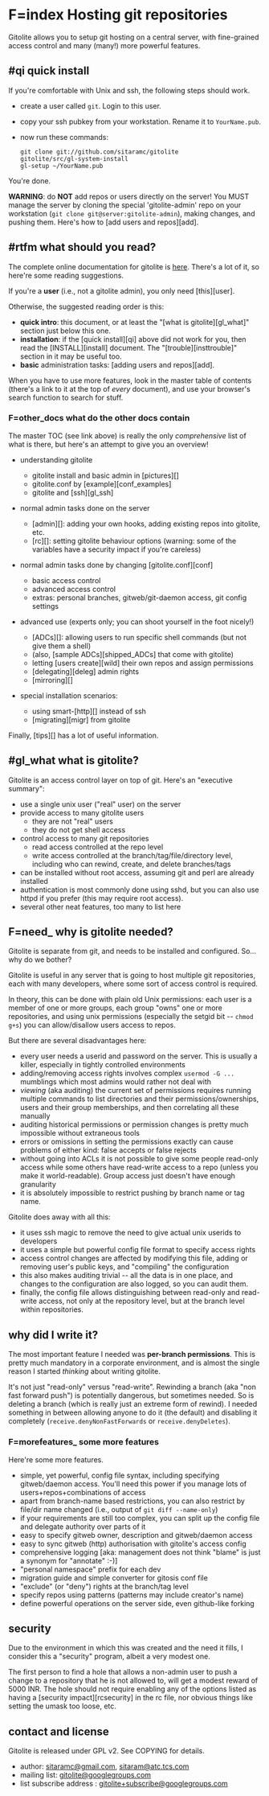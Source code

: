 # F=index Hosting git repositories

Gitolite allows you to setup git hosting on a central server, with
fine-grained access control and many (many!) more powerful features.

## #qi quick install

If you're comfortable with Unix and ssh, the following steps should work.

  * create a user called `git`.  Login to this user.
  * copy your ssh pubkey from your workstation.  Rename it to `YourName.pub`.
  * now run these commands:

        git clone git://github.com/sitaramc/gitolite
        gitolite/src/gl-system-install
        gl-setup ~/YourName.pub

You're done.

**WARNING**: do **NOT** add repos or users directly on the server!  You MUST
manage the server by cloning the special 'gitolite-admin' repo on your
workstation (`git clone git@server:gitolite-admin`), making changes, and
pushing them.  Here's how to [add users and repos][add].

## #rtfm what should you read?

The complete online documentation for gitolite is
[here](http://sitaramc.github.com/gitolite).  There's a lot of it, so here're
some reading suggestions.

If you're a **user** (i.e., not a gitolite admin), you only need [this][user].

Otherwise, the suggested reading order is this:

  * **quick intro**: this document, or at least the "[what is
    gitolite][gl_what]" section just below this one.
  * **installation**: if the [quick install][qi] above did not work for you,
    then read the [INSTALL][install] document.  The "[trouble][insttrouble]"
    section in it may be useful too.
  * **basic** administration tasks: [adding users and repos][add].

When you have to use more features, look in the master table of contents
(there's a link to it at the top of *every* document), and use your browser's
search function to search for stuff.

### F=other_docs what do the other docs contain

The master TOC (see link above) is really the only *comprehensive* list of
what is there, but here's an attempt to give you an overview!

  * understanding gitolite
      * gitolite install and basic admin in [pictures][]
      * gitolite.conf by [example][conf_examples]
      * gitolite and [ssh][gl_ssh]

  * normal admin tasks done on the server
      * [admin][]: adding your own hooks, adding existing repos into gitolite, etc.
      * [rc][]: setting gitolite behaviour options (warning: some of the
        variables have a security impact if you're careless)

  * normal admin tasks done by changing [gitolite.conf][conf]
      * basic access control
      * advanced access control
      * extras: personal branches, gitweb/git-daemon access, git config settings

  * advanced use (experts only; you can shoot yourself in the foot nicely!)
      * [ADCs][]: allowing users to run specific shell commands (but not give them a shell)
      * (also, [sample ADCs][shipped_ADCs] that come with gitolite)
      * letting [users create][wild] their own repos and assign permissions
      * [delegating][deleg] admin rights
      * [mirroring][]

  * special installation scenarios:
      * using smart-[http][] instead of ssh
      * [migrating][migr] from gitolite

Finally, [tips][] has a lot of useful information.

## #gl_what what is gitolite?

Gitolite is an access control layer on top of git.  Here's an "executive
summary":

  * use a single unix user ("real" user) on the server
  * provide access to many gitolite users
      * they are not "real" users
      * they do not get shell access
  * control access to many git repositories
      * read access controlled at the repo level
      * write access controlled at the branch/tag/file/directory level,
        including who can rewind, create, and delete branches/tags
  * can be installed without root access, assuming git and perl are already
    installed
  * authentication is most commonly done using sshd, but you can also use
    httpd if you prefer (this may require root access).
  * several other neat features, too many to list here

## F=need_ why is gitolite needed?

Gitolite is separate from git, and needs to be installed and configured.  So...
why do we bother?

Gitolite is useful in any server that is going to host multiple git
repositories, each with many developers, where some sort of access control is
required.

In theory, this can be done with plain old Unix permissions: each user is a
member of one or more groups, each group "owns" one or more repositories, and
using unix permissions (especially the setgid bit -- `chmod g+s`) you can
allow/disallow users access to repos.

But there are several disadvantages here:

  * every user needs a userid and password on the server.  This is usually a
    killer, especially in tightly controlled environments
  * adding/removing access rights involves complex `usermod -G ...` mumblings
    which most admins would rather not deal with
  * *viewing* (aka auditing) the current set of permissions requires running
    multiple commands to list directories and their permissions/ownerships,
    users and their group memberships, and then correlating all these manually
  * auditing historical permissions or permission changes is pretty much
    impossible without extraneous tools
  * errors or omissions in setting the permissions exactly can cause problems
    of either kind: false accepts or false rejects
  * without going into ACLs it is not possible to give some people read-only
    access while some others have read-write access to a repo (unless you make
    it world-readable).  Group access just doesn't have enough granularity
  * it is absolutely impossible to restrict pushing by branch name or tag
    name.

Gitolite does away with all this:

  * it uses ssh magic to remove the need to give actual unix userids to
    developers
  * it uses a simple but powerful config file format to specify access rights
  * access control changes are affected by modifying this file, adding or
    removing user's public keys, and "compiling" the configuration
  * this also makes auditing trivial -- all the data is in one place, and
    changes to the configuration are also logged, so you can audit them.
  * finally, the config file allows distinguishing between read-only and
    read-write access, not only at the repository level, but at the branch
    level within repositories.

## why did I write it?

The most important feature I needed was **per-branch permissions**.  This is
pretty much mandatory in a corporate environment, and is almost the single
reason I started *thinking* about writing gitolite.

It's not just "read-only" versus "read-write".  Rewinding a branch (aka "non
fast forward push") is potentially dangerous, but sometimes needed.  So is
deleting a branch (which is really just an extreme form of rewind).  I needed
something in between allowing anyone to do it (the default) and disabling it
completely (`receive.denyNonFastForwards` or `receive.denyDeletes`).

### F=morefeatures_ some more features

Here're some more features.

  * simple, yet powerful, config file syntax, including specifying
    gitweb/daemon access.  You'll need this power if you manage lots of
    users+repos+combinations of access
  * apart from branch-name based restrictions, you can also restrict by
    file/dir name changed (i.e., output of `git diff --name-only`)
  * if your requirements are still too complex, you can split up the config
    file and delegate authority over parts of it
  * easy to specify gitweb owner, description and gitweb/daemon access
  * easy to sync gitweb (http) authorisation with gitolite's access config
  * comprehensive logging [aka: management does not think "blame" is just a
    synonym for "annotate" :-)]
  * "personal namespace" prefix for each dev
  * migration guide and simple converter for gitosis conf file
  * "exclude" (or "deny") rights at the branch/tag level
  * specify repos using patterns (patterns may include creator's name)
  * define powerful operations on the server side, even github-like forking

## security

Due to the environment in which this was created and the need it fills, I
consider this a "security" program, albeit a very modest one.

The first person to find a hole that allows a non-admin user to push a change
to a repository that he is not allowed to, will get a modest reward of 5000
INR.  The hole should not require enabling any of the options listed as having
a [security impact][rcsecurity] in the rc file, nor obvious things like setting
the umask too loose, etc.

## contact and license

Gitolite is released under GPL v2.  See COPYING for details.

  * author: sitaramc@gmail.com, sitaram@atc.tcs.com
  * mailing list: gitolite@googlegroups.com
  * list subscribe address : gitolite+subscribe@googlegroups.com











